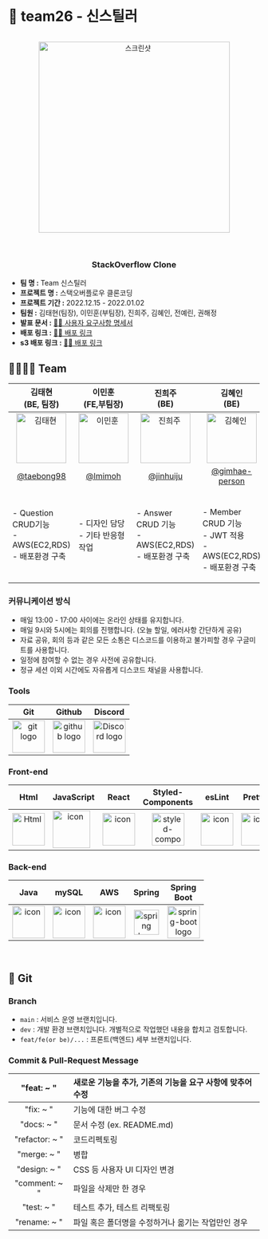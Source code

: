 <h1> 🎥 team26 - 신스틸러 </h1>
<div  align="center">
  <img width="40%" src=" " alt="">
</div>
<p align="center">
  <img width="383" alt="스크린샷" src="https://user-images.githubusercontent.com/109403559/210197169-d2ebddb1-9ba5-4999-b759-63ce4349bc65.png"/>
</p>
</br>
<h3 align="center"> StackOverflow Clone </h3>



- **팀 명 :**  Team 신스틸러
- **프로젝트 명 :** 스택오버플로우 클론코딩
- **프로젝트 기간 :** 2022.12.15 - 2022.01.02
- **팀원 :** 김태현(팀장), 이민훈(부팀장), 진희주, 김혜인, 전예린, 권해정
- **발표 문서 :** [💁🏻 사용자 요구사항 명세서 ](https://docs.google.com/spreadsheets/d/168JUeKaabCkAvCFBatJvYupZNaH3dFTM/edit?usp=sharing&ouid=109413448814502923968&rtpof=true&sd=true)
- **배포 링크 :** [💁🏻 배포 링크 ](http://ec2-43-200-68-32.ap-northeast-2.compute.amazonaws.com:8080/)
- **s3 배포 링크 :** [💁🏻 배포 링크 ](http://pre26.s3-website.ap-northeast-2.amazonaws.com/)



## 👨‍👩‍👧‍👦 Team
| 김태현<br>(BE, 팀장) | 이민훈<br>(FE,부팀장) | 진희주<br>(BE) | 김혜인<br>(BE) | 전예린<br>(FE) | 권해정<br>(FE) |
| :---: | :---: | :---: | :---: | :---: | :---: |
| <img alt="김태현" src="https://user-images.githubusercontent.com/96982575/210198376-8791b7b8-ceda-4248-a8b9-e820d7a68966.jpg" height="100" width="100"> | <img alt="이민훈" src="https://user-images.githubusercontent.com/96982575/210198509-d3b3be53-0542-4f01-9b4b-a34d5f4251de.jpg" height="100" width="100"> | <img alt="진희주" src="https://user-images.githubusercontent.com/96982575/210198379-c536d038-bf25-4bce-bd67-1e057626bddf.jpg" height="100" width="100"> | <img alt="김혜인" src="https://user-images.githubusercontent.com/96982575/210198512-645a7014-5d90-4f4d-83d8-ac644aa4c05c.png" height="100" width="100"> | <img alt="전예린" src="https://user-images.githubusercontent.com/96982575/210198515-b8223c5b-e652-42e9-92f5-08dba32fb832.jpeg" height="100" width="100"> | <img alt="권해정" src="https://user-images.githubusercontent.com/109403559/210201071-ac78b5fd-19a5-42ab-830d-b8ab56558209.jpg" height="100" width="100">
| [@taebong98](https://github.com/Gwanghyun-Jeon) |    [@lmimoh](https://github.com/nuuco) | [@jinhuiju](https://github.com/CHOHYUNHWA) | [@gimhae-person](https://github.com/EstelleYU) | [@sweetyr928](https://github.com/bytenari) | [@dongrri22](https://github.com/bytenari)
|<p align="left">- Question CRUD기능 <br/> - AWS(EC2,RDS) <br/> - 배포환경 구축 </p>|<p align="left">- 디자인 담당 <br/>- 기타 반응형 작업 </p>|<p align="left">- Answer CRUD 기능 <br/>- AWS(EC2,RDS)<br/> - 배포환경 구축 </p>|<p align="left"> <br/>- Member CRUD 기능 <br/> - JWT 적용 <br/>- AWS(EC2,RDS) <br/> - 배포환경 구축 </p>|<p align="left">- 룸 CRUD 기능<br/>- 룸 관련 제한 기능<br/>- 날씨 외부 API</p>|




### 커뮤니케이션 방식
- 매일 13:00 - 17:00 사이에는 온라인 상태를 유지합니다.
- 매일 9시와 5시에는 회의를 진행합니다. (오늘 할일, 에러사항 간단하게 공유)
- 자료 공유, 회의 등과 같은 모든 소통은 디스코드를 이용하고 불가피할 경우 구글미트를 사용합니다. 
- 일정에 참여할 수 없는 경우 사전에 공유합니다.
- 정규 세션 이외 시간에도 자유롭게 디스코드 채널을 사용합니다.




### Tools
| Git | Github | Discord |
| :---: | :---: | :---: |
| <img alt="git logo" src="https://git-scm.com/images/logos/logomark-orange@2x.png" width="65" height="65" > | <img alt="github logo" src="https://github.githubassets.com/images/modules/logos_page/GitHub-Mark.png" width="65" height="65"> | <img alt="Discord logo" src="https://assets-global.website-files.com/6257adef93867e50d84d30e2/62595384e89d1d54d704ece7_3437c10597c1526c3dbd98c737c2bcae.svg" height="65" width="65"> |
### Front-end
| Html | JavaScript | React | Styled-<br>Components | esLint | Prettier |
| :---: | :---: | :---: | :---: | :---: | :---: |
| <img alt="Html" src ="https://upload.wikimedia.org/wikipedia/commons/thumb/6/61/HTML5_logo_and_wordmark.svg/440px-HTML5_logo_and_wordmark.svg.png" width="65" height="65" /> | <div style="display: flex; align-items: flex-start;"><img src="https://techstack-generator.vercel.app/js-icon.svg" alt="icon" width="75" height="75" /></div> | <div style="display: flex; align-items: flex-start;"><img src="https://techstack-generator.vercel.app/react-icon.svg" alt="icon" width="65" height="65" /></div> | <img src="https://styled-components.com/logo.png" alt="styled-components icon" width="65" height="65" /> | <div style="display: flex; align-items: flex-start;"><img src="https://techstack-generator.vercel.app/eslint-icon.svg" alt="icon" width="65" height="65" /></div> | <div style="display: flex; align-items: flex-start;"><img src="https://techstack-generator.vercel.app/prettier-icon.svg" alt="icon" width="65" height="65" /></div> |

### Back-end
| Java | mySQL | AWS | Spring | Spring<br>Boot |
| :---: | :---: | :---: | :---: | :---: |
| <div style="display: flex; align-items: flex-start;"><img src="https://techstack-generator.vercel.app/java-icon.svg" alt="icon" width="65" height="65" /></div> | <div style="display: flex; align-items: flex-start;"><img src="https://techstack-generator.vercel.app/mysql-icon.svg" alt="icon" width="65" height="65" /></div> | <div style="display: flex; align-items: flex-start;"><img src="https://techstack-generator.vercel.app/aws-icon.svg" alt="icon" width="65" height="65" /></div> | <img alt="spring logo" src="https://www.vectorlogo.zone/logos/springio/springio-icon.svg" height="50" width="50" > | <img alt="spring-boot logo" src="https://t1.daumcdn.net/cfile/tistory/27034D4F58E660F616" width="65" height="65" > |
<br/>


## 🌲 Git
### Branch
- `main` : 서비스 운영 브랜치입니다.
- `dev` : 개발 환경 브랜치입니다. 개별적으로 작업했던 내용을 합치고 검토합니다.
- `feat/fe(or be)/...` : 프론트(백엔드) 세부 브랜치입니다.


### Commit & Pull-Request Message
| "feat: ~ " | 새로운 기능을 추가, 기존의 기능을 요구 사항에 맞추어 수정 |
| :---: | :--- |
| "fix: ~ " | 기능에 대한 버그 수정 |
| "docs: ~ " | 문서 수정 (ex. README.md) |
| "refactor: ~ " | 코드리펙토링 |
| "merge: ~ " | 병합 |
| "design: ~ " | CSS 등 사용자 UI 디자인 변경 |
| "comment: ~ " | 파일을 삭제만 한 경우 |
| "test: ~ " | 테스트 추가, 테스트 리팩토링 |
| "rename: ~ " |  파일 혹은 폴더명을 수정하거나 옮기는 작업만인 경우 |


